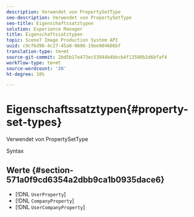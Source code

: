 ```yaml
---
description: Verwendet von PropertySetType
seo-description: Verwendet von PropertySetType
seo-title: Eigenschaftssatztypen
solution: Experience Manager
title: Eigenschaftssatztypen
topic: Scene7 Image Production System API
uuid: c9cf6d96-4c27-45a0-9696-19ee904606bf
translation-type: tm+mt
source-git-commit: 2bd5b17e473ec53844b4bbcb4f13580b2d6bfaf4
workflow-type: tm+mt
source-wordcount: '20'
ht-degree: 10%

---
```



# Eigenschaftssatztypen{#property-set-types}

Verwendet von PropertySetType

Syntax

## Werte {#section-571a0f9cd6354a2dbb9ca1b0935dace6}

* [!DNL `UserProperty`]
* [!DNL `CompanyProperty`]
* [!DNL `UserCompanyProperty`]

